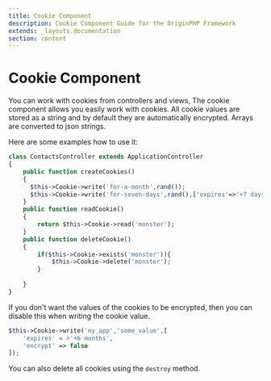 ```yaml
---
title: Cookie Component
description: Cookie Component Guide for the OriginPHP Framework
extends: _layouts.documentation
section: content
---
```

# Cookie Component

You can work with cookies from controllers and views, The cookie component allows you easily work with cookies. All cookie values are stored as a string and by default they are automatically encrypted. Arrays are converted to json strings.

Here are some examples how to use it:

```php
class ContactsController extends ApplicationController
{
    public function createCookies()
    {
      $this->Cookie->write('for-a-month',rand());
      $this->Cookie->write('for-seven-days',rand(),['expires'=>'+7 days']);
    }
    public function readCookie()
    {
        return $this->Cookie->read('monster');
    }
    public function deleteCookie()
    {
        if($this->Cookie->exists('monster')){
            $this->Cookie->delete('monster');
        }
        
    }
}
```

If you don't want the values of the cookies to be encrypted, then you can disable this when writing the cookie value.

```php
$this->Cookie->write('my_app','some_value',[
    'expires' = >'+6 months',
    'encrypt' => false
]);
```

You can also delete all cookies using the `destroy` method.